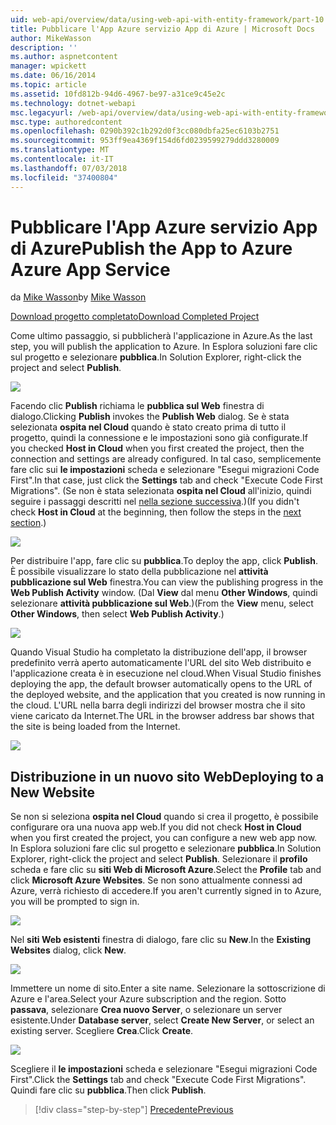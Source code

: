 ```yaml
---
uid: web-api/overview/data/using-web-api-with-entity-framework/part-10
title: Pubblicare l'App Azure servizio App di Azure | Microsoft Docs
author: MikeWasson
description: ''
ms.author: aspnetcontent
manager: wpickett
ms.date: 06/16/2014
ms.topic: article
ms.assetid: 10fd812b-94d6-4967-be97-a31ce9c45e2c
ms.technology: dotnet-webapi
msc.legacyurl: /web-api/overview/data/using-web-api-with-entity-framework/part-10
msc.type: authoredcontent
ms.openlocfilehash: 0290b392c1b292d0f3cc080dbfa25ec6103b2751
ms.sourcegitcommit: 953ff9ea4369f154d6fd0239599279ddd3280009
ms.translationtype: MT
ms.contentlocale: it-IT
ms.lasthandoff: 07/03/2018
ms.locfileid: "37400804"
---
```

<a name="publish-the-app-to-azure-azure-app-service"></a><span data-ttu-id="45222-102">Pubblicare l'App Azure servizio App di Azure</span><span class="sxs-lookup"><span data-stu-id="45222-102">Publish the App to Azure Azure App Service</span></span>
====================
<span data-ttu-id="45222-103">da [Mike Wasson](https://github.com/MikeWasson)</span><span class="sxs-lookup"><span data-stu-id="45222-103">by [Mike Wasson](https://github.com/MikeWasson)</span></span>

[<span data-ttu-id="45222-104">Download progetto completato</span><span class="sxs-lookup"><span data-stu-id="45222-104">Download Completed Project</span></span>](https://github.com/MikeWasson/BookService)

<span data-ttu-id="45222-105">Come ultimo passaggio, si pubblicherà l'applicazione in Azure.</span><span class="sxs-lookup"><span data-stu-id="45222-105">As the last step, you will publish the application to Azure.</span></span> <span data-ttu-id="45222-106">In Esplora soluzioni fare clic sul progetto e selezionare **pubblica**.</span><span class="sxs-lookup"><span data-stu-id="45222-106">In Solution Explorer, right-click the project and select **Publish**.</span></span>

![](part-10/_static/image1.png)

<span data-ttu-id="45222-107">Facendo clic **Publish** richiama le **pubblica sul Web** finestra di dialogo.</span><span class="sxs-lookup"><span data-stu-id="45222-107">Clicking **Publish** invokes the **Publish Web** dialog.</span></span> <span data-ttu-id="45222-108">Se è stata selezionata **ospita nel Cloud** quando è stato creato prima di tutto il progetto, quindi la connessione e le impostazioni sono già configurate.</span><span class="sxs-lookup"><span data-stu-id="45222-108">If you checked **Host in Cloud** when you first created the project, then the connection and settings are already configured.</span></span> <span data-ttu-id="45222-109">In tal caso, semplicemente fare clic sui **le impostazioni** scheda e selezionare &quot;Esegui migrazioni Code First&quot;.</span><span class="sxs-lookup"><span data-stu-id="45222-109">In that case, just click the **Settings** tab and check &quot;Execute Code First Migrations&quot;.</span></span> <span data-ttu-id="45222-110">(Se non è stata selezionata **ospita nel Cloud** all'inizio, quindi seguire i passaggi descritti nel [nella sezione successiva](#new-website).)</span><span class="sxs-lookup"><span data-stu-id="45222-110">(If you didn't check **Host in Cloud** at the beginning, then follow the steps in the [next section](#new-website).)</span></span>

[![](part-10/_static/image3.png)](part-10/_static/image2.png)

<span data-ttu-id="45222-111">Per distribuire l'app, fare clic su **pubblica**.</span><span class="sxs-lookup"><span data-stu-id="45222-111">To deploy the app, click **Publish**.</span></span> <span data-ttu-id="45222-112">È possibile visualizzare lo stato della pubblicazione nel **attività pubblicazione sul Web** finestra.</span><span class="sxs-lookup"><span data-stu-id="45222-112">You can view the publishing progress in the **Web Publish Activity** window.</span></span> <span data-ttu-id="45222-113">(Dal **View** dal menu **Other Windows**, quindi selezionare **attività pubblicazione sul Web**.)</span><span class="sxs-lookup"><span data-stu-id="45222-113">(From the **View** menu, select **Other Windows**, then select **Web Publish Activity**.)</span></span>

![](part-10/_static/image4.png)

<span data-ttu-id="45222-114">Quando Visual Studio ha completato la distribuzione dell'app, il browser predefinito verrà aperto automaticamente l'URL del sito Web distribuito e l'applicazione creata è in esecuzione nel cloud.</span><span class="sxs-lookup"><span data-stu-id="45222-114">When Visual Studio finishes deploying the app, the default browser automatically opens to the URL of the deployed website, and the application that you created is now running in the cloud.</span></span> <span data-ttu-id="45222-115">L'URL nella barra degli indirizzi del browser mostra che il sito viene caricato da Internet.</span><span class="sxs-lookup"><span data-stu-id="45222-115">The URL in the browser address bar shows that the site is being loaded from the Internet.</span></span>

[![](part-10/_static/image6.png)](part-10/_static/image5.png)

<a id="new-website"></a>
## <a name="deploying-to-a-new-website"></a><span data-ttu-id="45222-116">Distribuzione in un nuovo sito Web</span><span class="sxs-lookup"><span data-stu-id="45222-116">Deploying to a New Website</span></span>

<span data-ttu-id="45222-117">Se non si seleziona **ospita nel Cloud** quando si crea il progetto, è possibile configurare ora una nuova app web.</span><span class="sxs-lookup"><span data-stu-id="45222-117">If you did not check **Host in Cloud** when you first created the project, you can configure a new web app now.</span></span> <span data-ttu-id="45222-118">In Esplora soluzioni fare clic sul progetto e selezionare **pubblica**.</span><span class="sxs-lookup"><span data-stu-id="45222-118">In Solution Explorer, right-click the project and select **Publish**.</span></span> <span data-ttu-id="45222-119">Selezionare il **profilo** scheda e fare clic su **siti Web di Microsoft Azure**.</span><span class="sxs-lookup"><span data-stu-id="45222-119">Select the **Profile** tab and click **Microsoft Azure Websites**.</span></span> <span data-ttu-id="45222-120">Se non sono attualmente connessi ad Azure, verrà richiesto di accedere.</span><span class="sxs-lookup"><span data-stu-id="45222-120">If you aren't currently signed in to Azure, you will be prompted to sign in.</span></span>

[![](part-10/_static/image8.png)](part-10/_static/image7.png)

<span data-ttu-id="45222-121">Nel **siti Web esistenti** finestra di dialogo, fare clic su **New**.</span><span class="sxs-lookup"><span data-stu-id="45222-121">In the **Existing Websites** dialog, click **New**.</span></span>

![](part-10/_static/image9.png)

<span data-ttu-id="45222-122">Immettere un nome di sito.</span><span class="sxs-lookup"><span data-stu-id="45222-122">Enter a site name.</span></span> <span data-ttu-id="45222-123">Selezionare la sottoscrizione di Azure e l'area.</span><span class="sxs-lookup"><span data-stu-id="45222-123">Select your Azure subscription and the region.</span></span> <span data-ttu-id="45222-124">Sotto **passava**, selezionare **Crea nuovo Server**, o selezionare un server esistente.</span><span class="sxs-lookup"><span data-stu-id="45222-124">Under **Database server**, select **Create New Server**, or select an existing server.</span></span> <span data-ttu-id="45222-125">Scegliere **Crea**.</span><span class="sxs-lookup"><span data-stu-id="45222-125">Click **Create**.</span></span>

[![](part-10/_static/image11.png)](part-10/_static/image10.png)

<span data-ttu-id="45222-126">Scegliere il **le impostazioni** scheda e selezionare &quot;Esegui migrazioni Code First&quot;.</span><span class="sxs-lookup"><span data-stu-id="45222-126">Click the **Settings** tab and check &quot;Execute Code First Migrations&quot;.</span></span> <span data-ttu-id="45222-127">Quindi fare clic su **pubblica**.</span><span class="sxs-lookup"><span data-stu-id="45222-127">Then click **Publish**.</span></span>

> [!div class="step-by-step"]
> [<span data-ttu-id="45222-128">Precedente</span><span class="sxs-lookup"><span data-stu-id="45222-128">Previous</span></span>](part-9.md)
